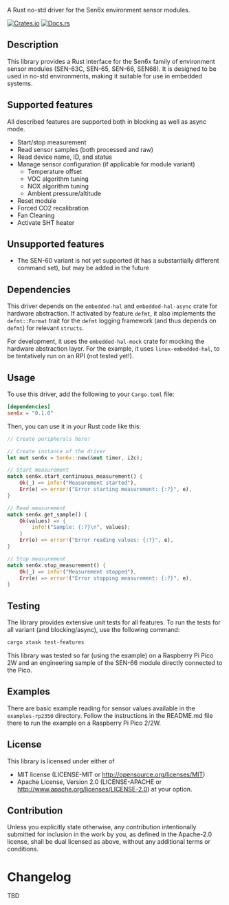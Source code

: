 A Rust no-std driver for the Sen6x environment sensor modules.

[![Crates.io](https://img.shields.io/crates/v/sen6x.svg)](https://crates.io/crates/sen6x)
[![Docs.rs](https://docs.rs/sen6x/badge.svg)](https://docs.rs/sen6x)

## Description

This library provides a Rust interface for the Sen6x family of environment sensor modules (SEN-63C, SEN-65, SEN-66, SEN68). It is designed to be used in no-std environments, making it suitable for use in embedded systems.

## Supported features

All described features are supported both in blocking as well as async mode.

* Start/stop measurement
* Read sensor samples (both processed and raw)
* Read device name, ID, and status
* Manage sensor configuration (if applicable for module variant)
    * Temperature offset
    * VOC algorithm tuning
    * NOX algorithm tuning
    * Ambient pressure/altitude
* Reset module
* Forced CO2 recalibration
* Fan Cleaning
* Activate SHT heater

## Unsupported features

* The SEN-60 variant is not yet supported (it has a substantially different command set), but may be added in the future

## Dependencies

This driver depends on the `embedded-hal` and `embedded-hal-async` crate for hardware abstraction. If activated by feature `defmt`, it also implements the `defmt::Format` trait for the `defmt` logging framework (and thus depends on `defmt`) for relevant `structs`.

For development, it uses the `embedded-hal-mock` crate for mocking the hardware abstraction layer. For the example, it uses `linux-embedded-hal`, to be tentatively run on an RPI (not tested yet!).

## Usage

To use this driver, add the following to your `Cargo.toml` file:

```toml
[dependencies]
sen6x = "0.1.0"
```

Then, you can use it in your Rust code like this:

```rust
// Create peripherals here!

// Create instance of the driver
let mut sen6x = Sen6x::new(&mut timer, i2c);

// Start measurement
match sen6x.start_continuous_measurement() {
    Ok(_) => info!("Measurement started"),
    Err(e) => error!("Error starting measurement: {:?}", e),
}

// Read measurement
match sen6x.get_sample() {
    Ok(values) => {
        info!("Sample: {:?}\n", values);
    }
    Err(e) => error!("Error reading values: {:?}", e),
}

// Stop measurement
match sen6x.stop_measurement() {
    Ok(_) => info!("Measurement stopped"),
    Err(e) => error!("Error stopping measurement: {:?}", e),
}
```

## Testing

The library provides extensive unit tests for all features. To run the tests for all variant (and blocking/async), use the following command:

```bash
cargo xtask test-features
```

This library was tested so far (using the example) on a Raspberry Pi Pico 2W and an engineering sample of the SEN-66 module directly connected to the Pico.

## Examples
There are basic example reading for sensor values available in the `examples-rp2350` directory. Follow the instructions in the README.md file there to run the example on a Raspberry Pi Pico 2/2W.

## License
This library is licensed under either of
* MIT license (LICENSE-MIT or http://opensource.org/licenses/MIT)
* Apache License, Version 2.0 (LICENSE-APACHE or http://www.apache.org/licenses/LICENSE-2.0)
at your option.

## Contribution
Unless you explicitly state otherwise, any contribution intentionally submitted for inclusion in the work by you, as defined in the Apache-2.0 license, shall be dual licensed as above, without any additional terms or conditions.

# Changelog

TBD